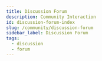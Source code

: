 ```yaml
---
title: Discussion Forum
description: Community Interaction
id: discussion-forum-index
slug: /community/discussion-forum
sidebar_label: Discussion Forum
tags:
  - discussion
  - forum
---
```

